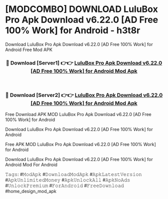 # [MODCOMBO] DOWNLOAD LuluBox Pro Apk Download v6.22.0 [AD Free 100% Work] for Android - h3t8r
Download LuluBox Pro Apk Download v6.22.0 [AD Free 100% Work] for Android Free Mod APK

<div align="center">
<h3>🔴 Download [Server1] 👉👉 <a href="https://apk-comot.site?title=LuluBox_Pro_Apk_Download_v6.22.0_[AD_Free_100%_Work]_for_Android">LuluBox Pro Apk Download v6.22.0 [AD Free 100% Work] for Android Mod Apk</a></h3><br>

<h3>🔴 Download [Server2] 👉👉 <a href="https://apk-comot.site?title=LuluBox_Pro_Apk_Download_v6.22.0_[AD_Free_100%_Work]_for_Android">LuluBox Pro Apk Download v6.22.0 [AD Free 100% Work] for Android Mod Apk</a></h3>
</div>


Free Download APK MOD LuluBox Pro Apk Download v6.22.0 [AD Free 100% Work] for Android

Download LuluBox Pro Apk Download v6.22.0 [AD Free 100% Work] for Android 

Free APK MOD LuluBox Pro Apk Download v6.22.0 [AD Free 100% Work] for Android 

Download LuluBox Pro Apk Download v6.22.0 [AD Free 100% Work] for Android Mod For Android

𝚃𝚊𝚐𝚜: #𝙼𝚘𝚍𝙰𝚙𝚔 #𝙳𝚘𝚠𝚗𝚕𝚘𝚊𝚍𝙼𝚘𝚍𝙰𝚙𝚔 #𝙰𝚙𝚔𝙻𝚊𝚝𝚎𝚜𝚝𝚅𝚎𝚛𝚜𝚒𝚘𝚗 #𝙰𝚙𝚔𝚄𝚗𝚕𝚒𝚖𝚒𝚝𝚎𝚍𝙼𝚘𝚗𝚎𝚢 #𝙰𝚙𝚔𝚄𝚗𝚕𝚘𝚌𝚔𝙰𝚕𝚕 #𝙰𝚙𝚔𝙽𝚘𝙰𝚍𝚜 #𝚄𝚗𝚕𝚘𝚌𝚔𝙿𝚛𝚎𝚖𝚒𝚞𝚖 #𝙵𝚘𝚛𝙰𝚗𝚍𝚛𝚘𝚒𝚍 #𝙵𝚛𝚎𝚎𝙳𝚘𝚠𝚗𝚕𝚘𝚊𝚍 #home_design_mod_apk